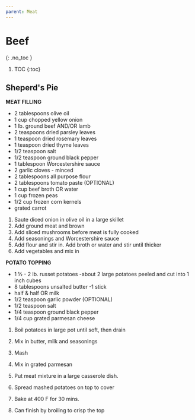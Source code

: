 ```yaml
---
parent: Meat
---
```


# Beef
{: .no_toc }

1. TOC
{:toc}

## Sheperd's Pie

**MEAT FILLING**
* 2 tablespoons olive oil
* 1 cup chopped yellow onion
* 1 lb. ground beef AND/OR lamb
* 2 teaspoons dried parsley leaves
* 1 teaspoon dried rosemary leaves
* 1 teaspoon dried thyme leaves
* 1/2 teaspoon salt
* 1/2 teaspoon ground black pepper
* 1 tablespoon Worcestershire sauce
* 2 garlic cloves - minced
* 2 tablespoons all purpose flour
* 2 tablespoons tomato paste (OPTIONAL)
* 1 cup beef broth OR water
* 1 cup frozen peas
* 1/2 cup frozen corn kernels
* grated carrot

1. Saute diced onion in olive oil in a large skillet
2. Add ground meat and brown
3. Add sliced mushrooms before meat is fully cooked
4. Add seasonings and Worcestershire sauce
5. Add flour and stir in.  Add broth or water and stir until thicker
6. Add vegetables and mix in

**POTATO TOPPING**
* 1 ½ - 2 lb. russet potatoes -about 2 large potatoes peeled and cut into 1 inch cubes
* 8 tablespoons unsalted butter -1 stick
* half & half OR milk
* 1/2 teaspoon garlic powder (OPTIONAL)
* 1/2 teaspoon salt
* 1/4 teaspoon ground black pepper
* 1/4 cup grated parmesan cheese

1. Boil potatoes in large pot until soft, then drain
2. Mix in butter, milk and seasonings
3. Mash
4. Mix in grated parmesan

1. Put meat mixture in a large casserole dish.  
1. Spread mashed potatoes on top to cover
2. Bake at 400 F for 30 mins.
3. Can finish by broiling to crisp the top





